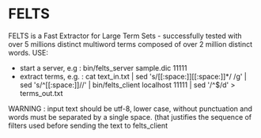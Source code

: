 FELTS
=====

FELTS is a Fast Extractor for Large Term Sets - successfully tested with over 5 millions distinct multiword terms composed of over 2 million distinct words.
USE:
- start a server, e.g : bin/felts_server sample.dic 11111 
- extract terms, e.g. : cat text_in.txt | sed 's/[[:space:]][[:space:]]*/ /g' | sed 's/^[[:space:]]//' | bin/felts_client localhost 11111 | sed '/^$/d' > terms_out.txt

WARNING : input text should be utf-8, lower case, without punctuation and words must be separated by a single space.
          (that justifies the sequence of filters used before sending the text to felts_client


